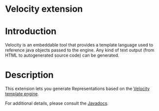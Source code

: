 Velocity extension
==================

Introduction
============

Velocity is an embeddable tool that provides a template language used to
reference java objects passed to the engine. Any kind of text output
(from HTML to autogenerated source code) can be generated.

Description
===========

This extension lets you generate Representations based on the [Velocity
template
engine](http://velocity.apache.org/engine/).

For additional details, please consult the
[Javadocs](javadocs://jse/ext/org/restlet/ext/velocity/package-summary.html).

